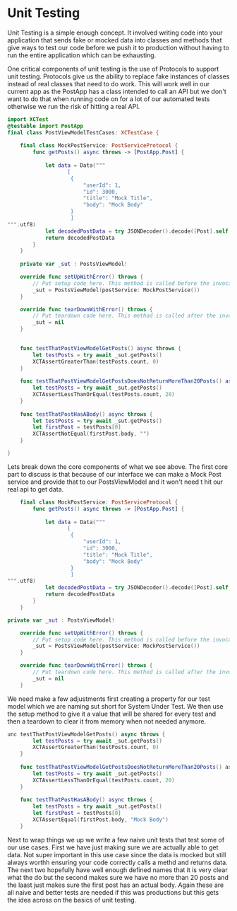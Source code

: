 # Unit Testing
Unit Testing is a simple enough concept. It involved writing code into your application that sends fake or mocked data into classes and methods that give ways to test our code before we push it to production without having to run the entire application which can be exhausting. 

One critical components of unit testing is the use of Protocols to support unit testing. Protocols give us the ability to replace fake instances of classes instead of real classes that need to do work. This will work well in our current app as the PostApp has a class intended to call an API but we don't want to do that when running code on for a lot of our automated tests otherwise we run the risk of hitting a real API.



```Swift
import XCTest
@testable import PostApp
final class PostViewModelTestCases: XCTestCase {
    
    final class MockPostService: PostServiceProtocol {
        func getPosts() async throws -> [PostApp.Post] {
            
            let data = Data("""
                   [
                    {
                        "userId": 1,
                        "id": 3000,
                        "title": "Mock Title",
                        "body": "Mock Body"
                    }
                    ]
""".utf8)
            let decodedPostData = try JSONDecoder().decode([Post].self, from: data)
            return decodedPostData
        }
    }
    
    private var _sut : PostsViewModel!

    override func setUpWithError() throws {
        // Put setup code here. This method is called before the invocation of each test method in the class.
        _sut = PostsViewModel(postService: MockPostService())
    }

    override func tearDownWithError() throws {
        // Put teardown code here. This method is called after the invocation of each test method in the class.
        _sut = nil
    }

  
    func testThatPostViewModelGetPosts() async throws {
        let testPosts = try await _sut.getPosts()
        XCTAssertGreaterThan(testPosts.count, 0)
    }
    
    func testThatPostViewModelGetPostsDoesNotReturnMoreThan20Posts() async throws {
        let testPosts = try await _sut.getPosts()
        XCTAssertLessThanOrEqual(testPosts.count, 20)
    }
    
    func testThatPostHasABody() async throws {
        let testPosts = try await _sut.getPosts()
        let firstPost = testPosts[0]
        XCTAssertNotEqual(firstPost.body, "")
    }

}

```
Lets break down the core components of what we see above. The first core part to discuss is that because of our interface we can make a Mock Post service and provide that to our PostsViewModel and it won't need t hit our real api to get data.

```Swift
    final class MockPostService: PostServiceProtocol {
        func getPosts() async throws -> [PostApp.Post] {
            
            let data = Data("""
                   [
                    {
                        "userId": 1,
                        "id": 3000,
                        "title": "Mock Title",
                        "body": "Mock Body"
                    }
                    ]
""".utf8)
            let decodedPostData = try JSONDecoder().decode([Post].self, from: data)
            return decodedPostData
        }
    }
```

```Swift
private var _sut : PostsViewModel!

    override func setUpWithError() throws {
        // Put setup code here. This method is called before the invocation of each test method in the class.
        _sut = PostsViewModel(postService: MockPostService())
    }

    override func tearDownWithError() throws {
        // Put teardown code here. This method is called after the invocation of each test method in the class.
        _sut = nil
    }
```
We need make a few adjustments first creating a property for our test model which we are naming sut short for System Under Test. We then use the setup method to give it a value that will be shared for every test and then a teardown to clear it from memory when not needed anymore.

```Swift
unc testThatPostViewModelGetPosts() async throws {
        let testPosts = try await _sut.getPosts()
        XCTAssertGreaterThan(testPosts.count, 0)
    }
    
    func testThatPostViewModelGetPostsDoesNotReturnMoreThan20Posts() async throws {
        let testPosts = try await _sut.getPosts()
        XCTAssertLessThanOrEqual(testPosts.count, 20)
    }
    
    func testThatPostHasABody() async throws {
        let testPosts = try await _sut.getPosts()
        let firstPost = testPosts[0]
        XCTAssertEqual(firstPost.body, "Mock Body")
    }
```
Next to wrap things we up we write a few naive unit tests that test some of our use cases. First we have just making sure we are actually able to get data. Not super important in this use case since the data is mocked but still always worthh ensuring your code correctly calls a methd and returns data. The next two hopefully have well enough defined names that it is very clear what the do but the second makes sure we have no more than 20 posts and the laast just makes sure the first post has an actual body. Again these are all naive and better tests are needed if this was productions but this gets the idea across on the basics of unit testing.